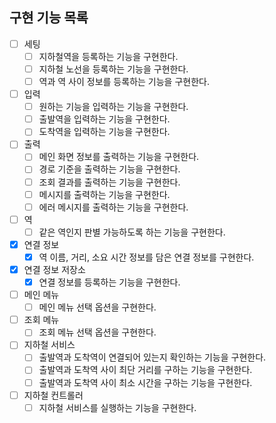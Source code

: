 ## 구현 기능 목록

- [ ] 세팅
    - [ ] 지하철역을 등록하는 기능을 구현한다.
    - [ ] 지하철 노선을 등록하는 기능을 구현한다.
    - [ ] 역과 역 사이 정보를 등록하는 기능을 구현한다.
- [ ] 입력
    - [ ] 원하는 기능을 입력하는 기능을 구현한다.
    - [ ] 출발역을 입력하는 기능을 구현한다.
    - [ ] 도착역을 입력하는 기능을 구현한다.
- [ ] 출력
    - [ ] 메인 화면 정보를 출력하는 기능을 구현한다.
    - [ ] 경로 기준을 출력하는 기능을 구현한다.
    - [ ] 조회 결과를 출력하는 기능을 구현한다.
    - [ ] 메시지를 출력하는 기능을 구현한다.
    - [ ] 에러 메시지를 출력하는 기능을 구현한다.
- [ ] 역
    - [ ] 같은 역인지 판별 가능하도록 하는 기능을 구현한다.
- [x] 연결 정보
    - [x] 역 이름, 거리, 소요 시간 정보를 담은 연결 정보를 구현한다.
- [x] 연결 정보 저장소
    - [x] 연결 정보를 등록하는 기능을 구현한다.
- [ ] 메인 메뉴
    - [ ] 메인 메뉴 선택 옵션을 구현한다.
- [ ] 조회 메뉴
    - [ ] 조회 메뉴 선택 옵션을 구현한다.
- [ ] 지하철 서비스
    - [ ] 출발역과 도착역이 연결되어 있는지 확인하는 기능을 구현한다.
    - [ ] 출발역과 도착역 사이 최단 거리를 구하는 기능을 구현한다.
    - [ ] 출발역과 도착역 사이 최소 시간을 구하는 기능을 구현한다.
- [ ] 지하철 컨트롤러
    - [ ] 지하철 서비스를 실행하는 기능을 구현한다.
